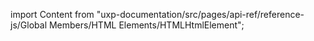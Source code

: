 
import Content from "uxp-documentation/src/pages/api-ref/reference-js/Global Members/HTML Elements/HTMLHtmlElement";

<Content query="product=xd"/>
